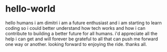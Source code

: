 # hello-world
hello humans
i am dimitri
i am a future enthusiast and i am starting to learn coding so i could better understand how tech works and how i can contribute to building a better future for all humans. i'd appreciate all the help i can get and will forever be grateful to all that can push me forward one way or another.
looking forward to enjoying the ride. thanks all.
